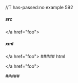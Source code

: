 //T has-passed:no
example 592
##### src
</a href="foo">
##### xml
<?xml version="1.0" encoding="UTF-8"?>
<!DOCTYPE document SYSTEM "CommonMark.dtd">
<document xmlns="http://commonmark.org/xml/1.0">
  <paragraph>
    <text>&lt;/a href=&quot;foo&quot;&gt;</text>
  </paragraph>
</document>
##### html
<p>&lt;/a href=&quot;foo&quot;&gt;</p>
#####
